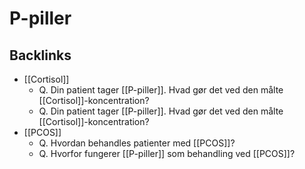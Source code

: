# P-piller
## Backlinks
* [[Cortisol]]
	* Q. Din patient tager [[P-piller]]. Hvad gør det ved den målte [[Cortisol]]-koncentration?
	* Q. Din patient tager [[P-piller]]. Hvad gør det ved den målte [[Cortisol]]-koncentration?
* [[PCOS]]
	* Q. Hvordan behandles patienter med [[PCOS]]?
	* Q. Hvorfor fungerer [[P-piller]] som behandling ved [[PCOS]]?

<!-- #anki/tag/med/Endocrinology #anki/deck/Medicine #anki/tag/med/Gynecology #anki/tag/med/GP -->

<!-- {BearID:1159A163-0289-462D-B02B-63B68ECD1D7C-21842-00003F59E79E16C1} -->

